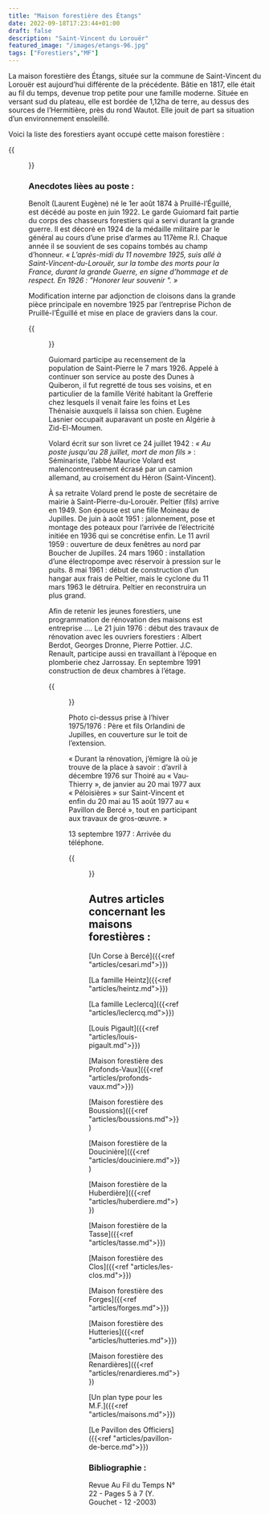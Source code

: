 ```yaml
---
title: "Maison forestière des Étangs"
date: 2022-09-18T17:23:44+01:00
draft: false
description: "Saint-Vincent du Lorouër"
featured_image: "/images/etangs-96.jpg"
tags: ["Forestiers","MF"]
---
```


La maison forestière des Étangs, située sur la commune de Saint-Vincent du Lorouër 
est aujourd’hui différente de la précédente.
Bâtie en 1817, elle était au fil du temps, devenue trop petite pour une famille moderne. 
Située en versant sud du plateau, elle est bordée de 1,12ha de terre, au dessus des sources de l’Hermitière, près du rond Wautot. 
Elle jouit de part sa situation d’un environnement ensoleillé. 

Voici la liste des forestiers ayant occupé cette maison forestière : 

{{<figure src="/images/articles/etangs.jpg" title="Forestiers des Étangs">}}

### Anecdotes lièes au poste :
  
Benoît (Laurent Eugène) né le 1er août 1874 à Pruillé-l’Éguillé, est décédé au poste en juin 1922. 
Le garde Guiomard fait partie du corps des chasseurs forestiers qui a servi durant la grande guerre.
  Il est décoré en 1924 de la médaille militaire par le général au cours d’une prise d’armes au 117ème R.I. 
  Chaque année il se souvient de ses copains tombés au champ d’honneur.
  *« L’après-midi du 11 novembre 1925, suis allé à Saint-Vincent-du-Lorouër, sur la tombe des morts pour la France,
  durant la grande Guerre, en signe d’hommage et de respect. En 1926 : "Honorer leur souvenir ". »* 
  
Modification interne par adjonction de cloisons dans la grande pièce principale en novembre 1925 par l’entreprise Pichon de Pruillé-l’Éguillé et mise en place de graviers dans la cour.

{{<figure src="/images/articles/etangs1975.jpg" title="Les Étangs en 1975">}}

Guiomard participe au recensement de la population de Saint-Pierre le 7 mars 1926.
Appelé à continuer son service au poste des Dunes à Quiberon, il fut regretté de tous ses voisins, 
et en particulier de la famille Vérité habitant la Grefferie chez lesquels il venait faire les foins
et Les Thénaisie auxquels il laissa son chien.
Eugène Lasnier occupait auparavant un poste en Algérie à Zid-El-Moumen.

Volard écrit sur son livret ce 24 juillet 1942 :
  *« Au poste jusqu'au 28 juillet, mort de mon fils »* :
  Séminariste, l’abbé Maurice Volard est malencontreusement
  écrasé par un camion allemand, au croisement du Héron (Saint-Vincent). 

À sa retraite Volard prend le poste de secrétaire de mairie à Saint-Pierre-du-Lorouër. 
Peltier (fils) arrive en 1949. Son épouse est une fille Moineau de Jupilles.
  De juin à août 1951 : jalonnement, pose et montage des poteaux pour l’arrivée de l’électricité initiée en 1936 qui se concrétise enfin.
  Le 11 avril 1959 : ouverture de deux fenêtres au nord par Boucher de Jupilles. 
  24 mars 1960 : installation d’une électropompe avec réservoir à pression sur le puits.
  8 mai 1961 : début de construction d’un hangar aux frais de Peltier, mais le cyclone du 11 mars 1963
  le détruira. Peltier en reconstruira un plus grand.
  
  
Afin de retenir les jeunes forestiers, une programmation de rénovation des maisons est entreprise …. 
  Le 21 juin 1976 : début des travaux de rénovation avec les ouvriers forestiers : 
  Albert Berdot, Georges Dronne, Pierre Pottier. J.C. Renault, 
  participe aussi en travaillant à l’époque en plomberie chez Jarrossay.
  En septembre 1991 construction de deux chambres à l’étage.
  
{{<figure src="/images/articles/etangs1977.jpg" title="Création de l’agrandissement">}}
  
Photo ci-dessus prise à l’hiver 1975/1976 : Père et fils Orlandini de Jupilles, 
  en couverture sur le toit de l’extension. 

« Durant la rénovation, j’émigre là où je trouve de la place à savoir :
  d’avril à décembre 1976 sur Thoiré au « Vau-Thierry », 
  de janvier au 20 mai 1977 aux « Péloisières » sur Saint-Vincent et
  enfin du 20 mai au 15 août 1977 au « Pavillon de Bercé », 
  tout en participant aux travaux de gros-œuvre. » 
  
13 septembre 1977 : Arrivée du téléphone. 
  
{{<figure src="/images/articles/etangs3.jpg" title="Les Étangs en 1991">}}

## Autres articles concernant les maisons forestières : ## 

[Un Corse à Bercé]({{<ref "articles/cesari.md">}})
    
[La famille Heintz]({{<ref "articles/heintz.md">}})

[La famille Leclercq]({{<ref "articles/leclercq.md">}})

[Louis Pigault]({{<ref "articles/louis-pigault.md">}})

[Maison forestière des Profonds-Vaux]({{<ref "articles/profonds-vaux.md">}})

[Maison forestière des Boussions]({{<ref "articles/boussions.md">}})

[Maison forestière de la Doucinière]({{<ref "articles/douciniere.md">}})

[Maison forestière de la Huberdière]({{<ref "articles/huberdiere.md">}})

[Maison forestière de la Tasse]({{<ref "articles/tasse.md">}})

[Maison forestière des Clos]({{<ref "articles/les-clos.md">}})

[Maison forestière des Forges]({{<ref "articles/forges.md">}})

[Maison forestière des Hutteries]({{<ref "articles/hutteries.md">}})

[Maison forestière des Renardières]({{<ref "articles/renardieres.md">}})

[Un plan type pour les M.F.]({{<ref "articles/maisons.md">}})

[Le Pavillon des Officiers]({{<ref "articles/pavillon-de-berce.md">}})

  
### Bibliographie : 
  
Revue Au Fil du Temps N°  22 - Pages 5 à  7 (Y. Gouchet - 12 -2003)
